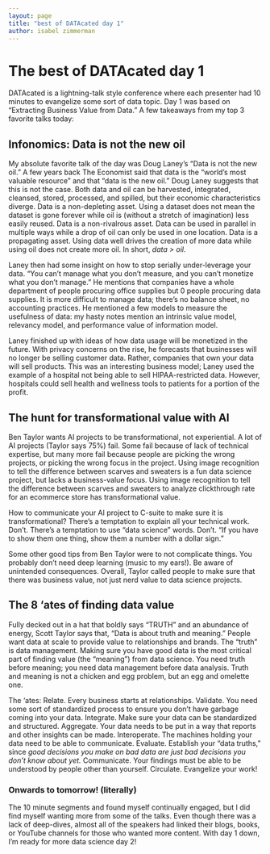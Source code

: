 ```yaml
---
layout: page
title: "best of DATAcated day 1"
author: isabel zimmerman
---
```


# The best of DATAcated day 1

DATAcated is a lightning-talk style conference where each presenter had 10 minutes to evangelize some sort of data topic. Day 1 was based on “Extracting Business Value from Data.” A few takeaways from my top 3 favorite talks today:

## Infonomics: Data is not the new oil

My absolute favorite talk of the day was Doug Laney’s “Data is not the new oil.” A few years back The Economist said that data is the “world’s most valuable resource” and that “data is the new oil.” Doug Laney suggests that this is not the case. Both data and oil can be harvested, integrated, cleansed, stored, processed, and spilled, but their economic characteristics diverge. Data is a non-depleting asset. Using a dataset does not mean the dataset is gone forever while oil is (without a stretch of imagination) less easily reused. Data is a non-rivalrous asset. Data can be used in parallel in multiple ways while a drop of oil can only be used in one location. Data is a propagating asset. Using data well drives the creation of more data while using oil does not create more oil. In short, *data > oil.*

Laney then had some insight on how to stop serially under-leverage your data. “You can’t manage what you don’t measure, and you can’t monetize what you don’t manage.” He mentions that companies have a whole department of people procuring office supplies but 0 people procuring data supplies. It is more difficult to manage data; there’s no balance sheet, no accounting practices. He mentioned a few models to measure the usefulness of data: my hasty notes mention an intrinsic value model, relevancy model, and performance value of information model.

Laney finished up with ideas of how data usage will be monetized in the future. With privacy concerns on the rise, he forecasts that businesses will no longer be selling customer data. Rather, companies that own your data will sell products. This was an interesting business model; Laney used the example of a hospital not being able to sell HIPAA-restricted data. However, hospitals could sell health and wellness tools to patients for a portion of the profit. 


## The hunt for transformational value with AI

Ben Taylor wants AI projects to be transformational, not experiential. A lot of AI projects (Taylor says 75%) fail. Some fail because of lack of technical expertise, but many more fail because people are picking the wrong projects, or picking the wrong focus in the project. Using image recognition to tell the difference between scarves and sweaters is a fun data science project, but lacks a business-value focus. Using image recognition to tell the difference between scarves and sweaters to analyze clickthrough rate for an ecommerce store has transformational value.

How to communicate your AI project to C-suite to make sure it is transformational? There’s a temptation to explain all your technical work. Don’t. There’s a temptation to use “data science” words. Don’t. “If you have to show them one thing, show them a number with a dollar sign.” 

Some other good tips from Ben Taylor were to not complicate things. You probably don’t need deep learning (music to my ears!). Be aware of unintended consequences. Overall, Taylor called people to make sure that there was business value, not just nerd value to data science projects.

## The 8 ‘ates of finding data value

Fully decked out in a hat that boldly says “TRUTH” and an abundance of energy, Scott Taylor says that, “Data is about truth and meaning.” People want data at scale to provide value to relationships and brands. The “truth” is data management. Making sure you have good data is the most critical part of finding value (the “meaning”) from data science. You need truth before meaning; you need data management before data analysis. Truth and meaning is not a chicken and egg problem, but an egg and omelette one. 

The ‘ates: Relate. Every business starts at relationships. Validate. You need some sort of standardized process to ensure you don’t have garbage coming into your data. Integrate. Make sure your data can be standardized and structured. Aggregate. Your data needs to be put in a way that reports and other insights can be made. Interoperate. The machines holding your data need to be able to communicate. Evaluate. Establish your “data truths,” since _good decisions you make on bad data are just bad decisions you don’t know about yet._ Communicate. Your findings must be able to be understood by people other than yourself. Circulate. Evangelize your work!

### Onwards to tomorrow! (literally)
The 10 minute segments and found myself continually engaged, but I did find myself wanting more from some of the talks. Even though there was a lack of deep-dives, almost all of the speakers had linked their blogs, books, or YouTube channels for those who wanted more content. With day 1 down, I’m ready for more data science day 2!

